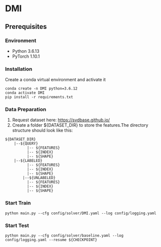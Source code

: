 # DMI
## Prerequisites
### Environment
- Python 3.6.13
- PyTorch 1.10.1
### Installation
Create a conda virtual environment and activate it
```
conda create -n DMI python=3.6.12
conda activate DMI
pip install -r requirements.txt
```
### Data Preparation
1. Request dataset here: https://svdbase.github.io/
2. Create a folder ${DATASET_DIR} to store the features.The directory structure should look like this:
```
${DATASET_DIR}
	|--${QUERY}
          |-- ${FEATURES}
          |-- ${INDEX}
          |-- ${SHAPE}
	|--${LABELED}
          |-- ${FEATURES}
          |-- ${INDEX}
          |-- ${SHAPE}
        |--${UNLABELED}
          |-- ${FEATURES}
          |-- ${INDEX}
          |-- ${SHAPE}
```
### Start Train
```
python main.py --cfg config/solver/DMI.yaml --log config/logging.yaml
```
### Start Test
```
python main.py --cfg config/solver/baseline.yaml --log config/logging.yaml --resume ${CHECKPOINT}
```
